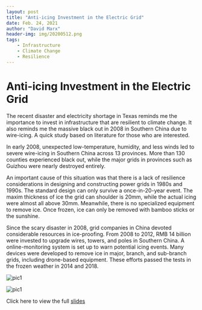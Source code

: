 ```yaml
---
layout: post
title: "Anti-icing Investment in the Electric Grid"
date: Feb. 24, 2021
author: "David Marx"
header-img: img/20200512.png
tags:
    - Infrastructure
    - Climate Change
    - Resilience
---
```


# Anti-icing Investment in the Electric Grid

The recent disaster and electricity shortage in Texas reminds me the importance to invest in infrastructure that are resilient to climate change. It also reminds me the massive black out in 2008 in Southern China due to wire-icing. A quick study based on literature for those who are interested.

In early 2008, unexpected low-temperature, humidity, and less winds led to severe wire-icing in Southern China across 13 provinces. More than 130 counties experienced black out, while the major grids in provinces such as Guizhou were nearly destroyed entirely.

An important cause of this situation was that there is a lack of resilience considerations in designing and constructing power grids in 1980s and 1990s. The standard design can only survive a once-in-20-year event. The maxim thickness of ice the grid can shoulder is 20mm, while the actual icing were almost all above 30mm. Meanwhile, there is no specialized equipment to remove ice. Once frozen, ice can only be removed with bamboo sticks or the sunshine.

Since the scary disaster in 2008, grid companies in China devoted considerable resources in ice-proofing. From 2008 to 2012, RMB 14 billion were invested to upgrade wires, towers, and poles in Southern China. A online-monitoring system is set up to warn potential icing events. Many devices were developed to remove ice in major, branch, and sub-branch grids, including drone-based equipment. These efforts passed the tests in the frozen weather in 2014 and 2018.

![pic1](https://david-chi-zhang.github.io/MReview/img/20210224CRI0.png)

![pic1](https://david-chi-zhang.github.io/MReview/img/20210224CRI.png)

Click here to view the full [slides](https://github.com/david-chi-zhang/MReview/raw/master/_posts/AntiIce_Investment.pdf)


